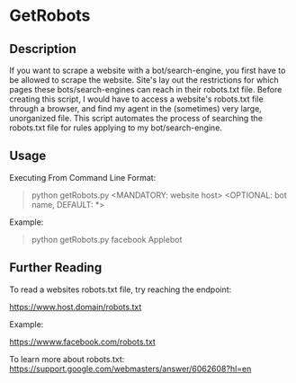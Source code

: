 # GetRobots

## Description
If you want to scrape a website with a bot/search-engine, you first have to be allowed to scrape the website. Site's lay out the restrictions for which pages these bots/search-engines can reach in their robots.txt file. 
Before creating this script, I would have to access a website's robots.txt file through a browser, and find my agent in the (sometimes) very large, unorganized file.
This script automates the process of searching the robots.txt file for rules applying to my bot/search-engine.

## Usage
Executing From Command Line
  Format:
  > python getRobots.py <MANDATORY: website host> <OPTIONAL: bot name, DEFAULT: *> 

  Example:
  > python getRobots.py facebook Applebot

## Further Reading
To read a websites robots.txt file, try reaching the endpoint:

  https://www.host.domain/robots.txt
  
Example:
  
  https://wwww.facebook.com/robots.txt
  
To learn more about robots.txt:
https://support.google.com/webmasters/answer/6062608?hl=en
